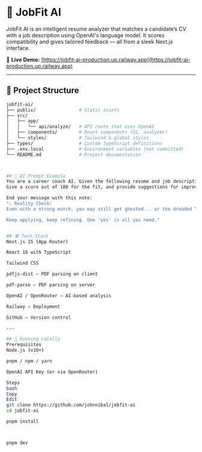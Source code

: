 # 🧠 JobFit AI

JobFit AI is an intelligent resume analyzer that matches a candidate’s CV with a job description using OpenAI's language model. It scores compatibility and gives tailored feedback — all from a sleek Next.js interface.

🔗 **Live Demo:** [https://jobfit-ai-production.up.railway.app](https://jobfit-ai-production.up.railway.app)

---

## 📂 Project Structure

```bash
jobfit-ai/
├── public/                # Static assets
├── src/
│   ├── app/
│   │   └── api/analyze/   # API route that uses OpenAI
│   ├── components/        # React components (UI, analyzer)
│   └── styles/            # Tailwind & global styles
├── types/                 # Custom TypeScript definitions
├── .env.local             # Environment variables (not committed)
└── README.md              # Project documentation



## 🧠 AI Prompt Example
You are a career coach AI. Given the following resume and job description, analyze how well the candidate fits the job.
Give a score out of 100 for the fit, and provide suggestions for improvement.

End your message with this note:
"⚠️ Reality Check:
Even with a strong match, you may still get ghosted... or the dreaded “leider” email 😔.

Keep applying, keep refining. One 'yes' is all you need."


## 🛠️ Tech Stack
Next.js 15 (App Router)

React 18 with TypeScript

Tailwind CSS

pdfjs-dist – PDF parsing on client

pdf-parse – PDF parsing on server

OpenAI / OpenRouter – AI-based analysis

Railway – Deployment

GitHub – Version control

---

## 🧪 Running Locally
Prerequisites
Node.js (v18+)

pnpm / npm / yarn

OpenAI API Key (or via OpenRouter)

Steps
bash
Copy
Edit
git clone https://github.com/johnnibal/jobfit-ai
cd jobfit-ai

pnpm install



pnpm dev